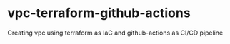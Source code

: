 # vpc-terraform-github-actions
Creating vpc using terraform as IaC and github-actions as CI/CD pipeline
